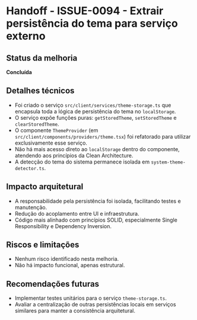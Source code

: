 # Handoff - ISSUE-0094 - Extrair persistência do tema para serviço externo

## Status da melhoria
**Concluída**

## Detalhes técnicos

- Foi criado o serviço `src/client/services/theme-storage.ts` que encapsula toda a lógica de persistência do tema no `localStorage`.
- O serviço expõe funções puras: `getStoredTheme`, `setStoredTheme` e `clearStoredTheme`.
- O componente `ThemeProvider` (em `src/client/components/providers/theme.tsx`) foi refatorado para utilizar exclusivamente esse serviço.
- Não há mais acesso direto ao `localStorage` dentro do componente, atendendo aos princípios da Clean Architecture.
- A detecção do tema do sistema permanece isolada em `system-theme-detector.ts`.

## Impacto arquitetural

- A responsabilidade pela persistência foi isolada, facilitando testes e manutenção.
- Redução do acoplamento entre UI e infraestrutura.
- Código mais alinhado com princípios SOLID, especialmente Single Responsibility e Dependency Inversion.

## Riscos e limitações

- Nenhum risco identificado nesta melhoria.
- Não há impacto funcional, apenas estrutural.

## Recomendações futuras

- Implementar testes unitários para o serviço `theme-storage.ts`.
- Avaliar a centralização de outras persistências locais em serviços similares para manter a consistência arquitetural.